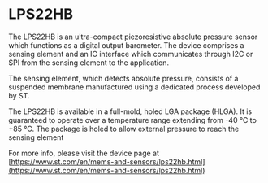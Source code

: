 # LPS22HB

The LPS22HB is an ultra-compact piezoresistive
absolute pressure sensor which functions as a
digital output barometer. The device comprises a
sensing element and an IC interface which
communicates through I2C or SPI from the
sensing element to the application.

The sensing element, which detects absolute
pressure, consists of a suspended membrane
manufactured using a dedicated process
developed by ST.

The LPS22HB is available in a full-mold, holed
LGA package (HLGA). It is guaranteed to operate
over a temperature range extending from -40 °C
to +85 °C. The package is holed to allow external
pressure to reach the sensing element

For more info, please visit the device page at [https://www.st.com/en/mems-and-sensors/lps22hb.html](https://www.st.com/en/mems-and-sensors/lps22hb.html)

